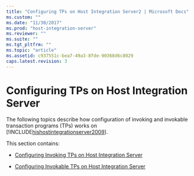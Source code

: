 ```yaml
---
title: "Configuring TPs on Host Integration Server2 | Microsoft Docs"
ms.custom: ""
ms.date: "11/30/2017"
ms.prod: "host-integration-server"
ms.reviewer: ""
ms.suite: ""
ms.tgt_pltfrm: ""
ms.topic: "article"
ms.assetid: c937551c-bea7-49a3-8fde-90368d6c8029
caps.latest.revision: 3
---
```

# Configuring TPs on Host Integration Server
The following topics describe how configuration of invoking and invokable transaction programs (TPs) works on [!INCLUDE[hishostintegrationserver2009](../includes/hishostintegrationserver2009-md.md)].  
  
 This section contains:  
  
-   [Configuring Invoking TPs on Host Integration Server](../HIS2010/configuring-invoking-tps-on-host-integration-server1.md)  
  
-   [Configuring Invokable TPs on Host Integration Server](../HIS2010/configuring-invokable-tps-on-host-integration-server2.md)